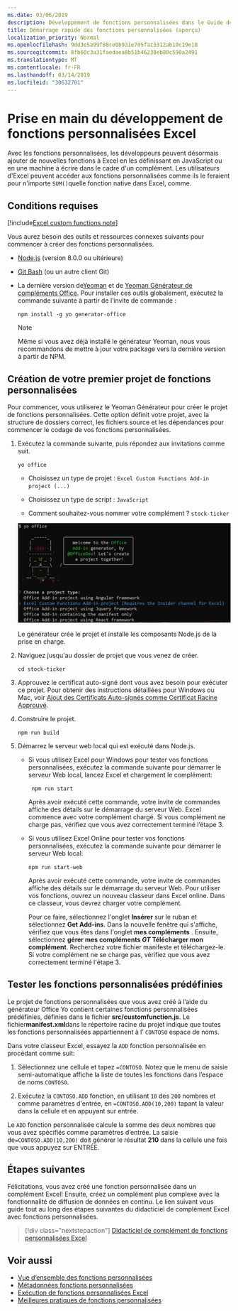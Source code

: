 ```yaml
---
ms.date: 03/06/2019
description: Développement de fonctions personnalisées dans le Guide de démarrage rapide d'Excel.
title: Démarrage rapide des fonctions personnalisées (aperçu)
localization_priority: Normal
ms.openlocfilehash: 9dd3e5a99f08ce0b931e705fac3312ab10c19e18
ms.sourcegitcommit: 8fb60c3a31faedaea8b51b46238eb80c590a2491
ms.translationtype: MT
ms.contentlocale: fr-FR
ms.lasthandoff: 03/14/2019
ms.locfileid: "30632701"
---
```

# <a name="get-started-developing-excel-custom-functions"></a>Prise en main du développement de fonctions personnalisées Excel

Avec les fonctions personnalisées, les développeurs peuvent désormais ajouter de nouvelles fonctions à Excel en les définissant en JavaScript ou en une machine à écrire dans le cadre d'un complément. Les utilisateurs d'Excel peuvent accéder aux fonctions personnalisées comme ils le feraient pour n'importe `SUM()`quelle fonction native dans Excel, comme.

## <a name="prerequisites"></a>Conditions requises

[!include[Excel custom functions note](../includes/excel-custom-functions-note.md)]

Vous aurez besoin des outils et ressources connexes suivants pour commencer à créer des fonctions personnalisées.

- [Node.js](https://nodejs.org/en/) (version 8.0.0 ou ultérieure)

- [Git Bash](https://git-scm.com/downloads) (ou un autre client Git)

- La dernière version de[Yeoman](https://yeoman.io/) et de [Yeoman Générateur de compléments Office](https://www.npmjs.com/package/generator-office). Pour installer ces outils globalement, exécutez la commande suivante à partir de l’invite de commande :

    ```
    npm install -g yo generator-office
    ```

    > [!NOTE]
    > Même si vous avez déjà installé le générateur Yeoman, nous vous recommandons de mettre à jour votre package vers la dernière version à partir de NPM.

## <a name="build-your-first-custom-functions-project"></a>Création de votre premier projet de fonctions personnalisées

Pour commencer, vous utiliserez le Yeoman Générateur pour créer le projet de fonctions personnalisées. Cette option définit votre projet, avec la structure de dossiers correct, les fichiers source et les dépendances pour commencer le codage de vos fonctions personnalisées.

1. Exécutez la commande suivante, puis répondez aux invitations comme suit.

    ```
    yo office
    ```

    - Choisissez un type de projet : `Excel Custom Functions Add-in project (...)`

    - Choisissez un type de script : `JavaScript`

    - Comment souhaitez-vous nommer votre complément ? `stock-ticker`

    ![Le générateur de yeoman pour les compléments Office vous invite pour les fonctions personnalisées](../images/12-10-fork-cf-pic.jpg)

    Le générateur crée le projet et installe les composants Node.js de la prise en charge.

2. Naviguez jusqu'au dossier de projet que vous venez de créer.

    ```
    cd stock-ticker
    ```

3. Approuvez le certificat auto-signé dont vous avez besoin pour exécuter ce projet. Pour obtenir des instructions détaillées pour Windows ou Mac, voir [Ajout des Certificats Auto-signés comme Certificat Racine Approuvé](https://github.com/OfficeDev/generator-office/blob/master/src/docs/ssl.md).  

4. Construire le projet.

    ```
    npm run build
    ```

5. Démarrez le serveur web local qui est exécuté dans Node.js.

    - Si vous utilisez Excel pour Windows pour tester vos fonctions personnalisées, exécutez la commande suivante pour démarrer le serveur Web local, lancez Excel et chargement le complément:

        ```
         npm run start
        ```
        Après avoir exécuté cette commande, votre invite de commandes affiche des détails sur le démarrage du serveur Web. Excel commence avec votre complément chargé. Si vous complément ne charge pas, vérifiez que vous avez correctement terminé l’étape 3.

    - Si vous utilisez Excel Online pour tester vos fonctions personnalisées, exécutez la commande suivante pour démarrer le serveur Web local:

        ```
        npm run start-web
        ```

         Après avoir exécuté cette commande, votre invite de commandes affiche des détails sur le démarrage du serveur Web. Pour utiliser vos fonctions, ouvrez un nouveau classeur dans Excel online. Dans ce classeur, vous devrez charger votre complément. 

        Pour ce faire, sélectionnez l'onglet **Insérer** sur le ruban et sélectionnez **Get Add-ins**. Dans la nouvelle fenêtre qui s'affiche, vérifiez que vous êtes dans l'onglet **mes compléments** . Ensuite, sélectionnez **gérer mes compléments _GT_ Télécharger mon complément**. Recherchez votre fichier manifeste et téléchargez-le. Si votre complément ne se charge pas, vérifiez que vous avez correctement terminé l'étape 3.

## <a name="try-out-the-prebuilt-custom-functions"></a>Tester les fonctions personnalisées prédéfinies

Le projet de fonctions personnalisées que vous avez créé à l’aide du générateur Office Yo contient certaines fonctions personnalisées prédéfinies, définies dans le fichier **src/customfunction.js**. Le fichier**manifest.xml**dans le répertoire racine du projet indique que toutes les fonctions personnalisées appartiennent à l’ `CONTOSO` espace de noms.

Dans votre classeur Excel, essayez la `ADD` fonction personnalisée en procédant comme suit:

1. Sélectionnez une cellule et tapez `=CONTOSO`. Notez que le menu de saisie semi-automatique affiche la liste de toutes les fonctions dans l’espace de noms `CONTOSO`.

2. Exécutez la `CONTOSO.ADD` fonction, en utilisant `10` des `200` nombres et comme paramètres d'entrée, en `=CONTOSO.ADD(10,200)` tapant la valeur dans la cellule et en appuyant sur entrée.

Le `ADD` fonction personnalisée calcule la somme des deux nombres que vous avez spécifiés comme paramètres d’entrée. La saisie de`=CONTOSO.ADD(10,200)` doit générer le résultat **210** dans la cellule une fois que vous appuyez sur ENTRÉE.

## <a name="next-steps"></a>Étapes suivantes

Félicitations, vous avez créé une fonction personnalisée dans un complément Excel! Ensuite, créez un complément plus complexe avec la fonctionnalité de diffusion de données en continu. Le lien suivant vous guide tout au long des étapes suivantes du didacticiel de complément Excel avec fonctions personnalisées.

> [!div class="nextstepaction"]
> [Didacticiel de complément de fonctions personnalisées Excel](../tutorials/excel-tutorial-create-custom-functions.md#create-a-custom-function-that-requests-data-from-the-web
)

## <a name="see-also"></a>Voir aussi

* [Vue d’ensemble des fonctions personnalisées](../excel/custom-functions-overview.md)
* [Métadonnées fonctions personnalisées](../excel/custom-functions-json.md)
* [Exécution de fonctions personnalisées Excel](../excel/custom-functions-runtime.md)
* [Meilleures pratiques de fonctions personnalisées](../excel/custom-functions-best-practices.md)
